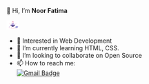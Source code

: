 👋 Hi, I’m **Noor Fatima** 

<img src="https://raw.githubusercontent.com/noorfatimanajafi/noorfatimanajafi/main/tech.webp" width="29px">

- 👀 Interested in Web Development
- 🌱 I’m currently learning HTML, CSS.
- 💞️ I’m looking to collaborate on Open Source
- 📫 How to reach me: <br> [![Gmail Badge](https://img.shields.io/badge/-noor.fatima.najafi@gmail.com-c14438?style=flat-square&logo=Gmail&logoColor=white&link=mailto:noor.fatima.najafi@gmail.com)](mailto:noor.fatima.najafi@gmail.com)

<!---
noorfatimanajafi/noorfatimanajafi is a ✨ special ✨ repository because its `README.md` (this file) appears on your GitHub profile.
You can click the Preview link to take a look at your changes.
--->
